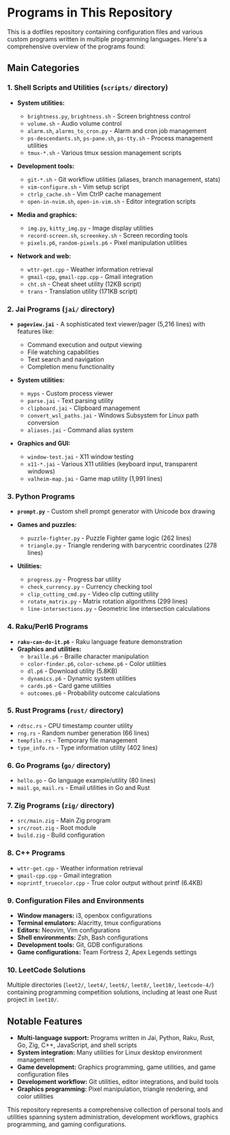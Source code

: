 # Programs in This Repository

This is a dotfiles repository containing configuration files and various custom programs written in multiple programming languages. Here's a comprehensive overview of the programs found:

## Main Categories

### 1. **Shell Scripts and Utilities** (`scripts/` directory)
- **System utilities:**
  - `brightness.py`, `brightness.sh` - Screen brightness control
  - `volume.sh` - Audio volume control
  - `alarm.sh`, `alarms_to_cron.py` - Alarm and cron job management
  - `ps-descendants.sh`, `ps-pane.sh`, `ps-tty.sh` - Process management utilities
  - `tmux-*.sh` - Various tmux session management scripts
  
- **Development tools:**
  - `git-*.sh` - Git workflow utilities (aliases, branch management, stats)
  - `vim-configure.sh` - Vim setup script
  - `ctrlp_cache.sh` - Vim CtrlP cache management
  - `open-in-nvim.sh`, `open-in-vim.sh` - Editor integration scripts

- **Media and graphics:**
  - `img.py`, `kitty_img.py` - Image display utilities
  - `record-screen.sh`, `screenkey.sh` - Screen recording tools
  - `pixels.p6`, `random-pixels.p6` - Pixel manipulation utilities

- **Network and web:**
  - `wttr-get.cpp` - Weather information retrieval
  - `gmail-cpp`, `gmail-cpp.cpp` - Gmail integration
  - `cht.sh` - Cheat sheet utility (12KB script)
  - `trans` - Translation utility (171KB script)

### 2. **Jai Programs** (`jai/` directory)
- **`pageview.jai`** - A sophisticated text viewer/pager (5,216 lines) with features like:
  - Command execution and output viewing
  - File watching capabilities
  - Text search and navigation
  - Completion menu functionality
  
- **System utilities:**
  - `myps` - Custom process viewer
  - `parse.jai` - Text parsing utility
  - `clipboard.jai` - Clipboard management
  - `convert_wsl_paths.jai` - Windows Subsystem for Linux path conversion
  - `aliases.jai` - Command alias system

- **Graphics and GUI:**
  - `window-test.jai` - X11 window testing
  - `x11-*.jai` - Various X11 utilities (keyboard input, transparent windows)
  - `valheim-map.jai` - Game map utility (1,991 lines)

### 3. **Python Programs**
- **`prompt.py`** - Custom shell prompt generator with Unicode box drawing
- **Games and puzzles:**
  - `puzzle-fighter.py` - Puzzle Fighter game logic (262 lines)
  - `triangle.py` - Triangle rendering with barycentric coordinates (278 lines)
  
- **Utilities:**
  - `progress.py` - Progress bar utility
  - `check_currency.py` - Currency checking tool
  - `clip_cutting_cmd.py` - Video clip cutting utility
  - `rotate_matrix.py` - Matrix rotation algorithms (299 lines)
  - `line-intersections.py` - Geometric line intersection calculations

### 4. **Raku/Perl6 Programs**
- **`raku-can-do-it.p6`** - Raku language feature demonstration
- **Graphics and utilities:**
  - `braille.p6` - Braille character manipulation
  - `color-finder.p6`, `color-scheme.p6` - Color utilities
  - `dl.p6` - Download utility (5.8KB)
  - `dynamics.p6` - Dynamic system utilities
  - `cards.p6` - Card game utilities
  - `outcomes.p6` - Probability outcome calculations

### 5. **Rust Programs** (`rust/` directory)
- `rdtsc.rs` - CPU timestamp counter utility
- `rng.rs` - Random number generation (66 lines)
- `tempfile.rs` - Temporary file management
- `type_info.rs` - Type information utility (402 lines)

### 6. **Go Programs** (`go/` directory)
- `hello.go` - Go language example/utility (80 lines)
- `mail.go`, `mail.rs` - Email utilities in Go and Rust

### 7. **Zig Programs** (`zig/` directory)
- `src/main.zig` - Main Zig program
- `src/root.zig` - Root module
- `build.zig` - Build configuration

### 8. **C++ Programs**
- `wttr-get.cpp` - Weather information retrieval
- `gmail-cpp.cpp` - Gmail integration
- `noprintf_truecolor.cpp` - True color output without printf (6.4KB)

### 9. **Configuration Files and Environments**
- **Window managers:** i3, openbox configurations
- **Terminal emulators:** Alacritty, tmux configurations
- **Editors:** Neovim, Vim configurations
- **Shell environments:** Zsh, Bash configurations
- **Development tools:** Git, GDB configurations
- **Game configurations:** Team Fortress 2, Apex Legends settings

### 10. **LeetCode Solutions**
Multiple directories (`leet2/`, `leet4/`, `leet6/`, `leet8/`, `leet10/`, `leetcode-4/`) containing programming competition solutions, including at least one Rust project in `leet10/`.

## Notable Features

- **Multi-language support:** Programs written in Jai, Python, Raku, Rust, Go, Zig, C++, JavaScript, and shell scripts
- **System integration:** Many utilities for Linux desktop environment management
- **Game development:** Graphics programming, game utilities, and game configuration files
- **Development workflow:** Git utilities, editor integrations, and build tools
- **Graphics programming:** Pixel manipulation, triangle rendering, and color utilities

This repository represents a comprehensive collection of personal tools and utilities spanning system administration, development workflows, graphics programming, and gaming configurations.